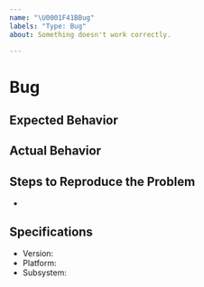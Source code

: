 ```yaml
---
name: "\U0001F41BBug"
labels: "Type: Bug"
about: Something doesn't work correctly.

---
```


# Bug

## Expected Behavior



## Actual Behavior



## Steps to Reproduce the Problem

-

## Specifications

- Version:
- Platform:
- Subsystem:
